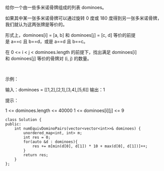 给你一个由一些多米诺骨牌组成的列表 dominoes。

如果其中某一张多米诺骨牌可以通过旋转 0 度或 180 度得到另一张多米诺骨牌，我们就认为这两张牌是等价的。

形式上，dominoes[i] = [a, b] 和 dominoes[j] = [c, d] 等价的前提是 a==c 且 b==d，或是 a==d 且 b==c。

在 0 <= i < j < dominoes.length 的前提下，找出满足 dominoes[i] 和 dominoes[j] 等价的骨牌对 (i, j) 的数量。

 

示例：

输入：dominoes = [[1,2],[2,1],[3,4],[5,6]]
输出：1
 

提示：

1 <= dominoes.length <= 40000
1 <= dominoes[i][j] <= 9

```
class Solution {
public:
    int numEquivDominoPairs(vector<vector<int>>& dominoes) {
        unordered_map<int, int> m;
        int res = 0;
        for(auto &d : dominoes){
            res += m[min(d[0], d[1]) * 10 + max(d[0], d[1])]++;
        }
        return res;
    }
};
```
